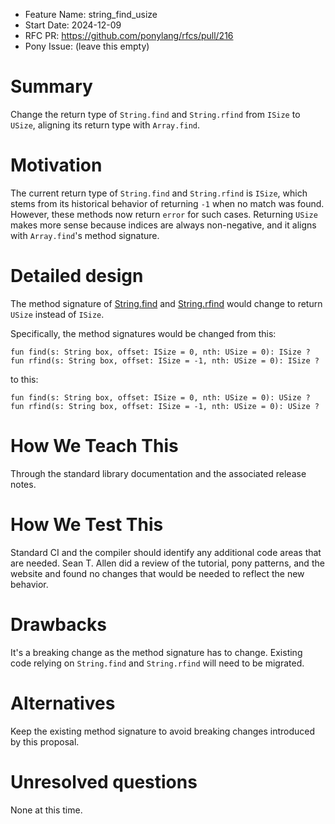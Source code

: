 - Feature Name: string_find_usize
- Start Date: 2024-12-09
- RFC PR: https://github.com/ponylang/rfcs/pull/216
- Pony Issue: (leave this empty)

# Summary

Change the return type of `String.find`  and `String.rfind` from `ISize` to `USize`, aligning its return type with `Array.find`.

# Motivation

The current return type of `String.find` and `String.rfind` is `ISize`, which stems from its historical behavior of returning `-1` when no match was found. However, these methods now return `error` for such cases. Returning `USize` makes more sense because indices are always non-negative, and it aligns with `Array.find`'s method signature.

# Detailed design

The method signature of [String.find](https://github.com/ponylang/ponyc/blob/736220a34364a864fe0fd1f091a85852ded84d23/packages/builtin/string.pony#L640) and [String.rfind](https://github.com/ponylang/ponyc/blob/736220a34364a864fe0fd1f091a85852ded84d23/packages/builtin/string.pony#L669) would change to return `USize` instead of `ISize`.

Specifically, the method signatures would be changed from this:

```pony
fun find(s: String box, offset: ISize = 0, nth: USize = 0): ISize ?
fun rfind(s: String box, offset: ISize = -1, nth: USize = 0): ISize ?
```

to this:

```pony
fun find(s: String box, offset: ISize = 0, nth: USize = 0): USize ?
fun rfind(s: String box, offset: ISize = -1, nth: USize = 0): USize ?
```

# How We Teach This

Through the standard library documentation and the associated release notes.

# How We Test This

Standard CI and the compiler should identify any additional code areas that are needed. Sean T. Allen did a review of the tutorial, pony patterns, and the website and found no changes that would be needed to reflect the new behavior.

# Drawbacks

It's a breaking change as the method signature has to change. Existing code relying on `String.find` and `String.rfind` will need to be migrated.

# Alternatives

Keep the existing method signature to avoid breaking changes introduced by this proposal.

# Unresolved questions

None at this time.
